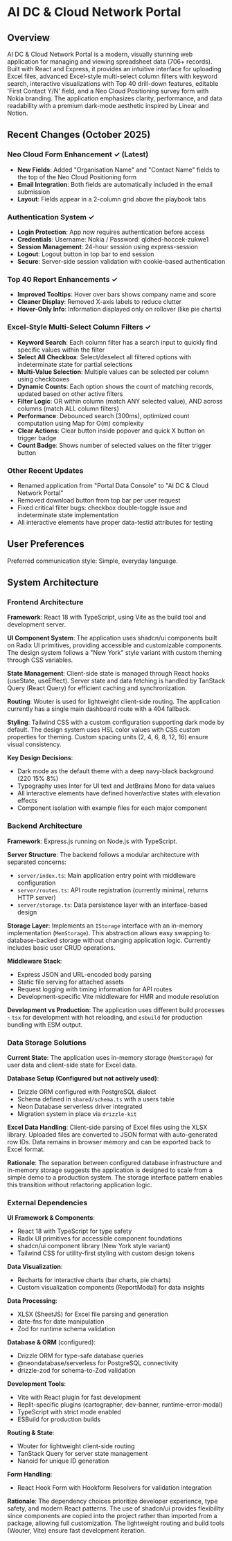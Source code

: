 # AI DC & Cloud Network Portal

## Overview

AI DC & Cloud Network Portal is a modern, visually stunning web application for managing and viewing spreadsheet data (706+ records). Built with React and Express, it provides an intuitive interface for uploading Excel files, advanced Excel-style multi-select column filters with keyword search, interactive visualizations with Top 40 drill-down features, editable 'First Contact Y/N' field, and a Neo Cloud Positioning survey form with Nokia branding. The application emphasizes clarity, performance, and data readability with a premium dark-mode aesthetic inspired by Linear and Notion.

## Recent Changes (October 2025)

### Neo Cloud Form Enhancement ✓ (Latest)
- **New Fields**: Added "Organisation Name" and "Contact Name" fields to the top of the Neo Cloud Positioning form
- **Email Integration**: Both fields are automatically included in the email submission
- **Layout**: Fields appear in a 2-column grid above the playbook tabs

### Authentication System ✓
- **Login Protection**: App now requires authentication before access
- **Credentials**: Username: Nokia / Password: qIdhed-hoccek-zukwe1
- **Session Management**: 24-hour session using express-session
- **Logout**: Logout button in top bar to end session
- **Secure**: Server-side session validation with cookie-based authentication

### Top 40 Report Enhancements ✓
- **Improved Tooltips**: Hover over bars shows company name and score
- **Cleaner Display**: Removed X-axis labels to reduce clutter
- **Hover-Only Info**: Information displayed only on rollover (like pie charts)

### Excel-Style Multi-Select Column Filters ✓
- **Keyword Search**: Each column filter has a search input to quickly find specific values within the filter
- **Select All Checkbox**: Select/deselect all filtered options with indeterminate state for partial selections
- **Multi-Value Selection**: Multiple values can be selected per column using checkboxes
- **Dynamic Counts**: Each option shows the count of matching records, updated based on other active filters
- **Filter Logic**: OR within column (match ANY selected value), AND across columns (match ALL column filters)
- **Performance**: Debounced search (300ms), optimized count computation using Map for O(m) complexity
- **Clear Actions**: Clear button inside popover and quick X button on trigger badge
- **Count Badge**: Shows number of selected values on the filter trigger button

### Other Recent Updates
- Renamed application from "Portal Data Console" to "AI DC & Cloud Network Portal"
- Removed download button from top bar per user request
- Fixed critical filter bugs: checkbox double-toggle issue and indeterminate state implementation
- All interactive elements have proper data-testid attributes for testing

## User Preferences

Preferred communication style: Simple, everyday language.

## System Architecture

### Frontend Architecture

**Framework**: React 18 with TypeScript, using Vite as the build tool and development server.

**UI Component System**: The application uses shadcn/ui components built on Radix UI primitives, providing accessible and customizable components. The design system follows a "New York" style variant with custom theming through CSS variables.

**State Management**: Client-side state is managed through React hooks (useState, useEffect). Server state and data fetching is handled by TanStack Query (React Query) for efficient caching and synchronization.

**Routing**: Wouter is used for lightweight client-side routing. The application currently has a single main dashboard route with a 404 fallback.

**Styling**: Tailwind CSS with a custom configuration supporting dark mode by default. The design system uses HSL color values with CSS custom properties for theming. Custom spacing units (2, 4, 6, 8, 12, 16) ensure visual consistency.

**Key Design Decisions**:
- Dark mode as the default theme with a deep navy-black background (220 15% 8%)
- Typography uses Inter for UI text and JetBrains Mono for data values
- All interactive elements have defined hover/active states with elevation effects
- Component isolation with example files for each major component

### Backend Architecture

**Framework**: Express.js running on Node.js with TypeScript.

**Server Structure**: The backend follows a modular architecture with separated concerns:
- `server/index.ts`: Main application entry point with middleware configuration
- `server/routes.ts`: API route registration (currently minimal, returns HTTP server)
- `server/storage.ts`: Data persistence layer with an interface-based design

**Storage Layer**: Implements an `IStorage` interface with an in-memory implementation (`MemStorage`). This abstraction allows easy swapping to database-backed storage without changing application logic. Currently includes basic user CRUD operations.

**Middleware Stack**:
- Express JSON and URL-encoded body parsing
- Static file serving for attached assets
- Request logging with timing information for API routes
- Development-specific Vite middleware for HMR and module resolution

**Development vs Production**: The application uses different build processes - `tsx` for development with hot reloading, and `esbuild` for production bundling with ESM output.

### Data Storage Solutions

**Current State**: The application uses in-memory storage (`MemStorage`) for user data and client-side state for Excel data.

**Database Setup (Configured but not actively used)**:
- Drizzle ORM configured with PostgreSQL dialect
- Schema defined in `shared/schema.ts` with a users table
- Neon Database serverless driver integrated
- Migration system in place via `drizzle-kit`

**Excel Data Handling**: Client-side parsing of Excel files using the XLSX library. Uploaded files are converted to JSON format with auto-generated row IDs. Data remains in browser memory and can be exported back to Excel format.

**Rationale**: The separation between configured database infrastructure and in-memory storage suggests the application is designed to scale from a simple demo to a production system. The storage interface pattern enables this transition without refactoring application logic.

### External Dependencies

**UI Framework & Components**:
- React 18 with TypeScript for type safety
- Radix UI primitives for accessible component foundations
- shadcn/ui component library (New York style variant)
- Tailwind CSS for utility-first styling with custom design tokens

**Data Visualization**:
- Recharts for interactive charts (bar charts, pie charts)
- Custom visualization components (ReportModal) for data insights

**Data Processing**:
- XLSX (SheetJS) for Excel file parsing and generation
- date-fns for date manipulation
- Zod for runtime schema validation

**Database & ORM** (configured):
- Drizzle ORM for type-safe database queries
- @neondatabase/serverless for PostgreSQL connectivity
- drizzle-zod for schema-to-Zod validation

**Development Tools**:
- Vite with React plugin for fast development
- Replit-specific plugins (cartographer, dev-banner, runtime-error-modal)
- TypeScript with strict mode enabled
- ESBuild for production builds

**Routing & State**:
- Wouter for lightweight client-side routing
- TanStack Query for server state management
- Nanoid for unique ID generation

**Form Handling**:
- React Hook Form with Hookform Resolvers for validation integration

**Rationale**: The dependency choices prioritize developer experience, type safety, and modern React patterns. The use of shadcn/ui provides flexibility since components are copied into the project rather than imported from a package, allowing full customization. The lightweight routing and build tools (Wouter, Vite) ensure fast development iteration.